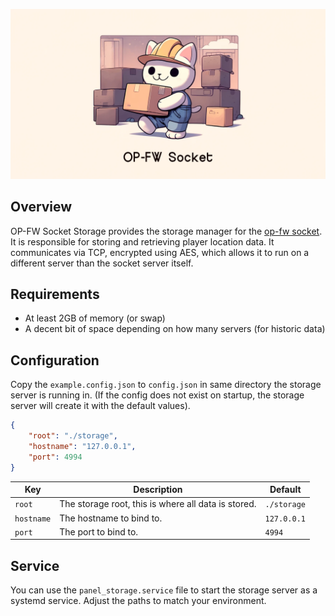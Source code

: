![banner](https://github.com/coalaura/admin-panel-socket/blob/master/.github/banner.png)

## Overview

OP-FW Socket Storage provides the storage manager for the [op-fw socket](https://github.com/coalaura/admin-panel-socket). It is responsible for storing and retrieving player location data. It communicates via TCP, encrypted using AES, which allows it to run on a different server than the socket server itself.

## Requirements
- At least 2GB of memory (or swap)
- A decent bit of space depending on how many servers (for historic data)

## Configuration
Copy the `example.config.json` to `config.json` in same directory the storage server is running in. (If the config does not exist on startup, the storage server will create it with the default values).

```json
{
	"root": "./storage",
	"hostname": "127.0.0.1",
	"port": 4994
}
```

| Key        | Description                                         | Default     |
| ---------- | --------------------------------------------------- | ----------- |
| `root`     | The storage root, this is where all data is stored. | `./storage` |
| `hostname` | The hostname to bind to.                            | `127.0.0.1` |
| `port`     | The port to bind to.                                | `4994`      |

## Service
You can use the `panel_storage.service` file to start the storage server as a systemd service. Adjust the paths to match your environment.